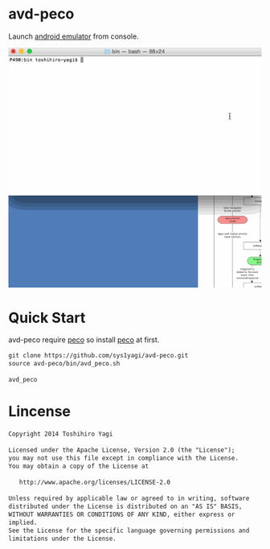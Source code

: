 avd-peco
===============

Launch [android emulator](http://developer.android.com/tools/help/emulator.html) from console.

![](static/demo.gif)

# Quick Start 

avd-peco require [peco](https://github.com/peco/peco) so install [peco](https://github.com/peco/peco) at first.

```
git clone https://github.com/sys1yagi/avd-peco.git
source avd-peco/bin/avd_peco.sh

avd_peco 
```

# Lincense

```
Copyright 2014 Toshihiro Yagi

Licensed under the Apache License, Version 2.0 (the "License");
you may not use this file except in compliance with the License.
You may obtain a copy of the License at

   http://www.apache.org/licenses/LICENSE-2.0

Unless required by applicable law or agreed to in writing, software
distributed under the License is distributed on an "AS IS" BASIS,
WITHOUT WARRANTIES OR CONDITIONS OF ANY KIND, either express or implied.
See the License for the specific language governing permissions and
limitations under the License.
```